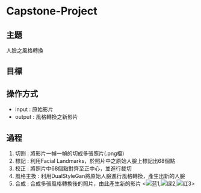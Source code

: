 # Capstone-Project
## 主題
人臉之風格轉換
## 目標

## 操作方式
- input : 原始影片 
- output : 風格轉換之新影片 
## 過程 
1. 切割 : 將影片一幀一幀的切成多張照片(.png檔)
2. 標記 : 利用Facial Landmarks，於照片中之原始人臉上標記出68個點
3. 校正 : 將照片中68個點對齊至正中心，並進行裁切
4. 風格主換 : 利用DualStyleGan將原始人臉進行風格轉換，產生出新的人臉
5. 合成 : 合成多張風格轉換後的照片，由此產生新的影片
<![蓝1](https://markdown.com.cn/images/blue.jpg),![绿2](https://markdown.com.cn/images/green.jpg),![红3](https://markdown.com.cn.jpg)>
